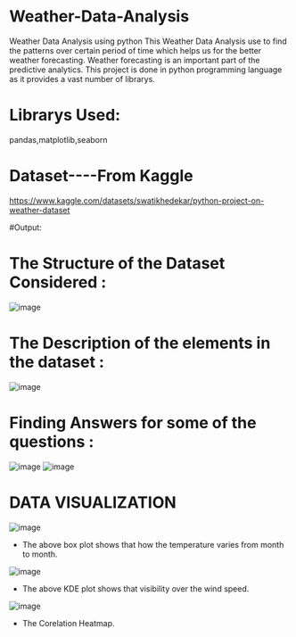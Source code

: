 # Weather-Data-Analysis

Weather Data Analysis using python
This Weather Data Analysis use to find the patterns over certain period of time which helps us for the better weather forecasting.
Weather forecasting is an important part of the predictive analytics. This project is done in python programming language as it provides a vast number of librarys.

# Librarys Used:

pandas,matplotlib,seaborn

# Dataset----From Kaggle

https://www.kaggle.com/datasets/swatikhedekar/python-project-on-weather-dataset

#Output:
# The Structure of the Dataset Considered :
![image](https://github.com/sumanth44a/Weather-Data-Analysis/assets/114097800/4558f3ca-41c9-4057-a1b3-a93c4648c2d5)


# The Description of the elements in the dataset :
![image](https://github.com/sumanth44a/Weather-Data-Analysis/assets/114097800/c8dd3685-37aa-4892-84d0-13ebb7ed81c8)


# Finding Answers for some of the questions :
![image](https://github.com/sumanth44a/Weather-Data-Analysis/assets/114097800/2a0c9026-a141-42c4-91a3-7f3469d89636)
![image](https://github.com/sumanth44a/Weather-Data-Analysis/assets/114097800/513dab2b-bb96-44bf-85a1-f004d16490a8)


# DATA VISUALIZATION

![image](https://github.com/sumanth44a/Weather-Data-Analysis/assets/114097800/404a2c30-137b-424a-ab52-66e61c1a248e)

- The above box plot  shows that how the temperature varies from month to  month.
  
![image](https://github.com/sumanth44a/Weather-Data-Analysis/assets/114097800/de9e0d44-2f36-4885-a5df-cd50f69b3b9d)

- The above KDE plot shows that visibility over the wind speed.

![image](https://github.com/sumanth44a/Weather-Data-Analysis/assets/114097800/7250135d-59f1-4bea-93cd-ca8a19028e33)
- The Corelation Heatmap.

